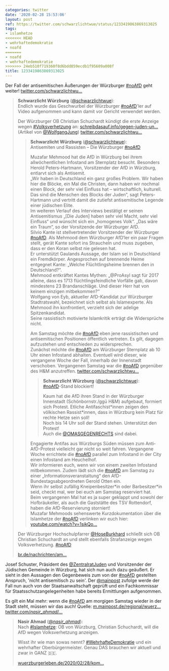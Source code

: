 ```yaml
---
categories: twitter
date: '2020-02-28 15:53:06'
layout: post
ref: https://twitter.com/schwarzlichtwue/status/1233419863869313025
tags:
- islamhetze
<<<<<<< HEAD
- wehrhaftedemokratie
- noafd
=======
- noafd
- wehrhaftedemokratie
>>>>>>> 24eb510f719360f8d6bdd059ecdb1f95609a008f
title: 1233419863869313025
---
```

Der Fall der antisemitischen Äußerungen der Würzburger [#noAfD](/t/noafd) geht weiter! [twitter.com/schwarzlichtwu…](https://twitter.com/schwarzlichtwue/status/1233330079662592002)
> <b>Schwarzlicht Würzburg</b> ([@schwarzlichtwue](https://twitter.com/schwarzlichtwue)):  
>Endlich wurde das Geschwurbel der Würzburger [#noAfD](/t/noafd)'ler auf Video aufgenommen und kann damit vor Gericht verwendet werden.  
>  
>  
>  
>Der Würzburger OB Christian Schuchardt kündigt die erste Anzeige wegen [#Volksverhetzung](/t/volksverhetzung) an: [schreibdasauf.info/gegen-juden-un…](https://schreibdasauf.info/gegen-juden-und-muslime-afd-wahlkampf-in-wuerzburg) (Artikel von [@WolfgangJung](https://twitter.com/WolfgangJung)) [twitter.com/schwarzlichtwu…](https://twitter.com/schwarzlichtwue/status/1233044382691024899)  
>> <b>Schwarzlicht Würzburg</b> ([@schwarzlichtwue](https://twitter.com/schwarzlichtwue)):    
>>Antisemiten und Rassisten – Die Würzburger [#noAfD](/t/noafd)    
>>    
>>    
>>    
>>Muzafar Mehmood hat die AfD in Würzburg bei ihrem allwöchentlichen Infostand am Sternplatz besucht. Besonders Herold Peters-Hartmann, Vorsitzender der AfD in Würzburg, entlarvt sich als Antisemit.    
>>„Wir haben in Deutschland ein ganz großes Problem. Wir haben hier die Blöcke, ein Mal die Christen, dann haben wir nochmal einen Block, der sehr viel Einfluss hat – wirtschaftlich, kulturell.     
>> Das sind die Menschen des Blocks der Juden“, sagt Peters-Hartmann und vertritt damit die zutiefst antisemitische Legende einer jüdischen Elite.    
>>Im weiteren Verlauf des Interviews bestätigt er seinen Antisemitismus „[Die Juden] haben sehr viel Macht, sehr viel Einfluss“ und wünscht sich ein „homogenes Volk“. „Das wäre ein Traum“, so der Vorsitzende der Würzburger AfD.    
>>Silvio Kante ist stellvertretender Vorsitzender der Würzburger [#noAfD](/t/noafd). Als Mehmood dem Würzburger AfD‘ler ein paar Fragen stellt, gerät Kante sofort ins Straucheln und muss zugeben, dass er den Koran selbst nie gelesen hat.    
>>Er unterstützt Gaulands Aussage, der Islam sei in Deutschland ein Fremdkörper. Angesprochen auf brennende Heime entgegnet Kante: „Welche Flüchtlingsheime brennen den in Deutschland?“.    
>>Mehmood entkräftet Kantes Mythen: „@ProAsyl sagt für 2017 alleine, dass es 1713 flüchtlingsfeindliche Vorfälle gab, davon mindestens 23 Brandanschläge. Und dieser Herr hat von keinem einzigen mitbekommen?“    
>>Wolfgang von Eyb, aktueller AfD-Kandidat zur Würzburger Stadtratswahl, bezeichnet sich selbst als Islamexperte. Als Mehmood ihn konfrontiert, verzieht sich der adelige Spitzenkandidat.    
>>Seine rassistisch motivierte Islamkritik erträgt die Widersprüche nicht.    
>>    
>>    
>>    
>>Am Samstag möchte die [#noAfD](/t/noafd) eben jene rassistischen und antisemitischen Positionen öffentlich vertreten. Es gilt, dagegen aufzustehen und entschieden zu widersprechen.    
>>Zunächst möchte die [#noAfD](/t/noafd) am Würzburger Sternplatz ab 10 Uhr einen Infostand abhalten. Eventuell wird dieser, wie vergangene Woche der Fall, innerhalb der Innenstadt verschoben. Vergangenen Samstag war die [#noAfD](/t/noafd) gegenüber des H&amp;M anzutreffen. [twitter.com/schwarzlichtwu…](https://twitter.com/schwarzlichtwue/status/1231159447722086400)    
>>> <b>Schwarzlicht Würzburg</b> ([@schwarzlichtwue](https://twitter.com/schwarzlichtwue)):      
>>>[#noAfD](/t/noafd)-Stand blockiert!      
>>>      
>>>      
>>>      
>>>Kaum hat die AfD ihren Stand in der Würzburger Innenstadt (Schönbornstr./ggü H&amp;M) aufgebaut, formiert sich Protest. Etliche Antifaschist\*innen zeigen den völkischen Rassist\*innen, dass in Würzburg kein Platz für rechte Hetze sein soll!       
>>>Noch bis 14 Uhr soll der Stand stehen. Unterstützt den Protest!      
>>>Auch die [@OMASGEGENRECHTS](https://twitter.com/OMASGEGENRECHTS) sind dabei.       
>>    
>>    
>>Engagierte Antifas aus Würzburgs Süden müssen zum Anti-AfD-Protest vielleicht gar nicht so weit fahren. Vergangene Woche errichtete die [#noAfD](/t/noafd) parallel zum Infostand in der City einen Infostand am Heuchelhof.    
>>Wir informieren euch, wenn wir von einem zweiten Infostand mitbekommen. Zudem lädt sich die [#noAfD](/t/noafd) am Samstag zu einer „Informationsveranstaltung“ den AfD-Bundestagsabgeordneten Gerold Otten ein.    
>>Wenn ihr selbst zufällig Kneipenbesitzer\*in oder Barbesitzer\*in seid, checkt mal, wer bei euch am Samstag reserviert hat.    
>>Beim vergangenen Mal hat es ja super geklappt und sowohl der Hofbräukeller, als auch die Gaststätte des TSV Rottendorf, haben die AfD-Reservierung storniert!    
>>Muzafar Mehmoods sehenswerte Kurzdokumentation über die Islamhetze der [#noAfD](/t/noafd) verlinken wir euch hier: [youtube.com/watch?v=1sikQo…](https://www.youtube.com/watch?v=1sikQo0KKCc)    
>  
>  
>Der Würzburger Hochschulpfarrer [@HoseBurkhard](https://twitter.com/HoseBurkhard) schließt sich OB Christian Schuchardt an und stellt ebenfalls Strafanzeige wegen Volksverhetzung. [#noAfD](/t/noafd)  
>  
>  
>  
>[br.de/nachrichten/am…](https://www.br.de/nachrichten/amp/bayern/wuerzburger-oberbuergermeister-will-afd-anzeigen,Rrm8wPQ)  


Josef Schuster, Präsident des [@ZentralratJuden](https://twitter.com/ZentralratJuden) und Vorsitzender der Jüdischen Gemeinde in Würzburg, hat sich nun auch dazu geäußert. Er sieht in den Aussagen den Gegenbeweis zum von der [#noAfD](/t/noafd) gestellten Anspruch, 'nicht antisemitisch zu sein'.
Der [@mainpost](https://twitter.com/mainpost) zufolge werde der Fall nun auch von der Staatsanwaltschaft geprüft und ein Fachkommissar für Staatsschutzangelegenheiten habe bereits Ermittlungen aufgenommen.



Es gilt ein Mal mehr: wenn die [#noAfD](/t/noafd) am morgigen Samstag wieder in der Stadt steht, müssen wir das auch!
Quelle: [m.mainpost.de/regional/wuerz…](https://m.mainpost.de/regional/wuerzburg/Wuerzburger-OB-schaltet-Polizei-wegen-AfD-Funktionaeren-ein;art735,10413925)
[twitter.com/_nasir_ahmad_/…](https://twitter.com/_nasir_ahmad_/status/1233411381929693185?s=19)
> <b>Nasir Ahmad</b> ([@_nasir_ahmad_](https://twitter.com/_nasir_ahmad_)):  
>Nach [#Islamhetze](/t/islamhetze): OB von Würzburg, Christian Schuchardt, will die AfD wegen Volksverhetzung anzeigen.  
>  
>  
>  
>Wisst ihr wie man sowas nennt? [#WehrhafteDemokratie](/t/wehrhaftedemokratie) und ein wehrhafter Oberbürgermeister. Genau DAS brauchen wir aktuell und zwar in GANZ 🇩🇪.  
>  
>  
>  
>[wuerzburgerleben.de/2020/02/28/kom…](https://www.wuerzburgerleben.de/2020/02/28/kommunalwahl-christian-schuchardt-afd-wegen-volksverhetzung-anzeigen-politik/)  

